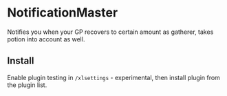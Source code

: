 # NotificationMaster
Notifies you when your GP recovers to certain amount as gatherer, takes potion into account as well.

## Install
Enable plugin testing in `/xlsettings` - experimental, then install plugin from the plugin list.
